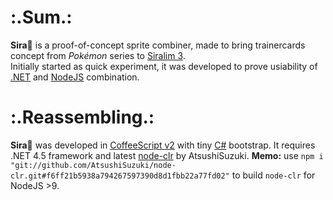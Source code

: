 # :.Sum.:
__Sira🍋__ is a proof-of-concept sprite combiner, made to bring trainercards concept from _Pokémon_ series to [Siralim 3](https://store.steampowered.com/app/841770/Siralim_3/).  
Initially started as quick experiment, it was developed to prove usiability of [.NET](https://github.com/dotnet) and [NodeJS](https://nodejs.org/en/) combination.

# :.Reassembling.:
__Sira🍋__ was developed in [CoffeeScript v2](https://coffeescript.org/) with tiny [C#](https://github.com/dotnet/csharplang) bootstrap.
It requires .NET 4.5 framework and latest [node-clr](https://github.com/AtsushiSuzuki/node-clr) by AtsushiSuzuki.
__Memo:__ use `npm i "git://github.com/AtsushiSuzuki/node-clr.git#f6ff21b5938a794267597390d8d1fbb22a77fd02"` to build `node-clr` for NodeJS >9.
